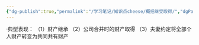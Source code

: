 ```yaml
---
{"dg-publish":true,"permalink":"/学习笔记/知识点cheese/概括继受取得/","dgPassFrontmatter":true}
---
```


·典型表现：
（1）财产继承
（2）公司合并时的财产取得
（3）夫妻约定将全部个人财产转变为共同共有财产
